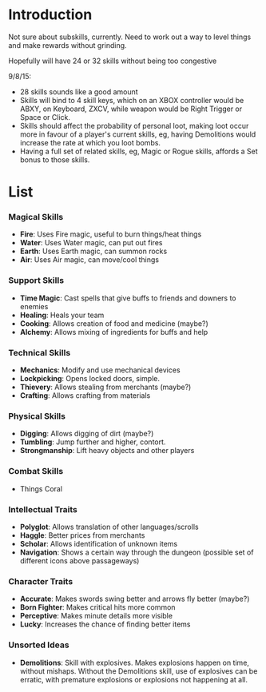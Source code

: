 # Introduction #

Not sure about subskills, currently. Need to work out a way to level things and make rewards without grinding.

Hopefully will have 24 or 32 skills without being too congestive

9/8/15: 
- 28 skills sounds like a good amount
- Skills will bind to 4 skill keys, which on an XBOX controller would be ABXY, on Keyboard, ZXCV, while weapon would be Right Trigger or Space or Click.
- Skills should affect the probability of personal loot, making loot occur more in favour of a player's current skills, eg, having Demolitions would increase the rate at which you loot bombs.
- Having a full set of related skills, eg, Magic or Rogue skills, affords a Set bonus to those skills.

# List #

### Magical Skills ###
  * **Fire**: Uses Fire magic, useful to burn things/heat things
  * **Water**: Uses Water magic, can put out fires
  * **Earth**: Uses Earth magic, can summon rocks
  * **Air**: Uses Air magic, can move/cool things

### Support Skills ###
  * **Time Magic**: Cast spells that give buffs to friends and downers to enemies
  * **Healing**: Heals your team
  * **Cooking**: Allows creation of food and medicine (maybe?)
  * **Alchemy**: Allows mixing of ingredients for buffs and help

### Technical Skills ###
  * **Mechanics**: Modify and use mechanical devices
  * **Lockpicking**: Opens locked doors, simple.
  * **Thievery**: Allows stealing from merchants (maybe?)
  * **Crafting**: Allows crafting from materials

### Physical Skills ###
  * **Digging**: Allows digging of dirt (maybe?)
  * **Tumbling**: Jump further and higher, contort.
  * **Strongmanship**: Lift heavy objects and other players 

### Combat Skills ###
  * Things Coral

### Intellectual Traits ###
  * **Polyglot**: Allows translation of other languages/scrolls
  * **Haggle**: Better prices from merchants
  * **Scholar**: Allows identification of unknown items
  * **Navigation**: Shows a certain way through the dungeon (possible set of different icons above passageways)

### Character Traits ###
  * **Accurate**: Makes swords swing better and arrows fly better (maybe?)
  * **Born Fighter**: Makes critical hits more common
  * **Perceptive**: Makes minute details more visible
  * **Lucky**: Increases the chance of finding better items

### Unsorted Ideas ###
* **Demolitions**: Skill with explosives. Makes explosions happen on time, without mishaps. Without the Demolitions skill, use of explosives can be erratic, with premature explosions or explosions not happening at all.
